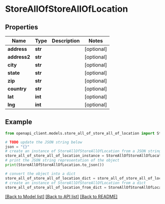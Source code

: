 # StoreAllOfStoreAllOfLocation


## Properties

Name | Type | Description | Notes
------------ | ------------- | ------------- | -------------
**address** | **str** |  | [optional] 
**address2** | **str** |  | [optional] 
**city** | **str** |  | [optional] 
**state** | **str** |  | [optional] 
**zip** | **str** |  | [optional] 
**country** | **str** |  | [optional] 
**lat** | **int** |  | [optional] 
**lng** | **int** |  | [optional] 

## Example

```python
from openapi_client.models.store_all_of_store_all_of_location import StoreAllOfStoreAllOfLocation

# TODO update the JSON string below
json = "{}"
# create an instance of StoreAllOfStoreAllOfLocation from a JSON string
store_all_of_store_all_of_location_instance = StoreAllOfStoreAllOfLocation.from_json(json)
# print the JSON string representation of the object
print(StoreAllOfStoreAllOfLocation.to_json())

# convert the object into a dict
store_all_of_store_all_of_location_dict = store_all_of_store_all_of_location_instance.to_dict()
# create an instance of StoreAllOfStoreAllOfLocation from a dict
store_all_of_store_all_of_location_from_dict = StoreAllOfStoreAllOfLocation.from_dict(store_all_of_store_all_of_location_dict)
```
[[Back to Model list]](../README.md#documentation-for-models) [[Back to API list]](../README.md#documentation-for-api-endpoints) [[Back to README]](../README.md)


